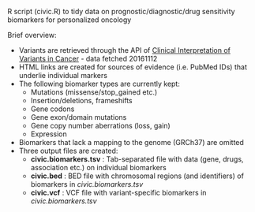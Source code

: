 R script (civic.R) to tidy data on prognostic/diagnostic/drug sensitivity biomarkers for personalized oncology

Brief overview:
* Variants are retrieved through the API of [Clinical Interpretation of Variants in Cancer](https://genome.github.io/civic-api-docs/) - data fetched 20161112
* HTML links are created for sources of evidence (i.e. PubMed IDs) that underlie individual markers
* The following biomarker types are currently kept:
  - Mutations (missense/stop_gained etc.)
  - Insertion/deletions, frameshifts
  - Gene codons
  - Gene exon/domain mutations
  - Gene copy number aberrations (loss, gain)
  - Expression
* Biomarkers that lack a mapping to the genome (GRCh37) are omitted
* Three output files are created:
  - __civic.biomarkers.tsv__ : Tab-separated file with data (gene, drugs, association etc.) on individual biomarkers
  - __civic.bed__ : BED file with chromosomal regions (and identifiers) of biomarkers in _civic.biomarkers.tsv_
  - __civic.vcf__ : VCF file with variant-specific biomarkers in _civic.biomarkers.tsv_
